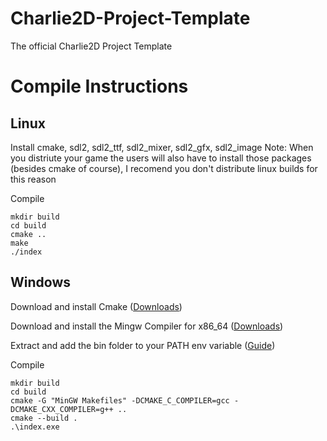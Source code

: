 # Charlie2D-Project-Template
The official Charlie2D Project Template

# Compile Instructions
## Linux
Install cmake, sdl2, sdl2_ttf, sdl2_mixer, sdl2_gfx, sdl2_image
Note: When you distriute your game the users will also have to install those packages (besides cmake of course), I recomend you don't distribute linux builds for this reason

Compile
```
mkdir build
cd build
cmake ..
make
./index
```
## Windows
Download and install Cmake ([Downloads](https://cmake.org/download/))

Download and install the Mingw Compiler for 
x86_64 ([Downloads](https://github.com/niXman/mingw-builds-binaries/releases))

Extract and add the bin folder to your PATH env variable ([Guide](https://www.rose-hulman.edu/class/csse/resources/MinGW/installation.htm))

Compile
```
mkdir build
cd build
cmake -G "MinGW Makefiles" -DCMAKE_C_COMPILER=gcc -DCMAKE_CXX_COMPILER=g++ ..
cmake --build .
.\index.exe
```
